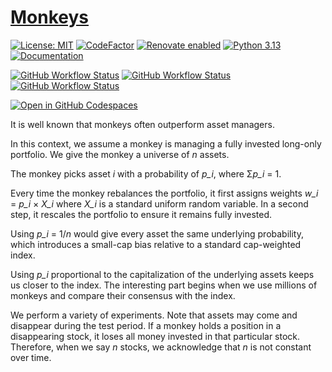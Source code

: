# [Monkeys](https://tschm.github.io/monkeys/book)

[![License: MIT](https://img.shields.io/badge/License-MIT-yellow.svg)](LICENSE)
[![CodeFactor](https://www.codefactor.io/repository/github/tschm/monkeys/badge)](https://www.codefactor.io/repository/github/tschm/monkeys)
[![Renovate enabled](https://img.shields.io/badge/renovate-enabled-brightgreen.svg)](https://github.com/renovatebot/renovate)
[![Python 3.13](https://img.shields.io/badge/python-3.13-blue.svg)](https://www.python.org/downloads/release/python-3130/)
[![Documentation](https://img.shields.io/badge/docs-latest-brightgreen.svg)](https://tschm.github.io/monkeys/book)

[![GitHub Workflow Status](https://img.shields.io/github/actions/workflow/status/tschm/monkeys/book.yml?label=deploy-book)](https://github.com/tschm/monkeys/actions/workflows/book.yml)
[![GitHub Workflow Status](https://img.shields.io/github/actions/workflow/status/tschm/monkeys/marimo.yml?label=marimo)](https://github.com/tschm/monkeys/actions/workflows/marimo.yml)
[![GitHub Workflow Status](https://img.shields.io/github/actions/workflow/status/tschm/monkeys/pre-commit.yml?label=pre-commit)](https://github.com/tschm/monkeys/actions/workflows/pre-commit.yml)

[![Open in GitHub Codespaces](https://github.com/codespaces/badge.svg)](https://codespaces.new/tschm/monkeys)

It is well known that monkeys often outperform asset managers.

In this context, we assume a monkey is managing a fully invested long-only portfolio.
We give the monkey a universe of *n* assets.

The monkey picks asset *i* with a probability of *p_i*,
where Σ*p_i* = 1.

Every time the monkey rebalances the portfolio, it first assigns
weights *w_i* = *p_i* × *X_i* where *X_i* is a standard uniform
random variable. In a second step, it rescales the portfolio to ensure
it remains fully invested.

Using *p_i* = 1/*n* would give every asset the same underlying probability,
which introduces a small-cap bias relative to a standard cap-weighted index.

Using *p_i* proportional to the capitalization of the underlying assets
keeps us closer to the index. The interesting part begins
when we use millions of monkeys
and compare their consensus with the index.

We perform a variety of experiments. Note that assets may come and disappear
during the test period. If a monkey holds a position in a disappearing stock,
it loses all money invested in that particular stock.
Therefore, when we say *n* stocks, we acknowledge that *n* is not constant over time.

